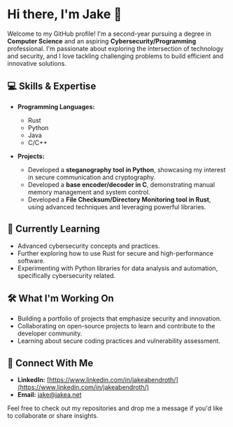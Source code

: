 # Hi there, I'm Jake 👋

Welcome to my GitHub profile! I'm a second-year pursuing a degree in **Computer Science** and an aspiring **Cybersecurity/Programming** professional. I'm passionate about exploring the intersection of technology and security, and I love tackling challenging problems to build efficient and innovative solutions.

## 💻 Skills & Expertise

- **Programming Languages:**  
  - Rust 
  - Python 
  - Java 
  - C/C++

- **Projects:**
  - Developed a **steganography tool in Python**, showcasing my interest in secure communication and cryptography.
  - Developed a **base encoder/decoder in C**, demonstrating manual memory management and system control.
  - Developed a **File Checksum/Directory Monitoring tool in Rust**, using advanced techniques and leveraging powerful libraries.

## 🌱 Currently Learning

- Advanced cybersecurity concepts and practices.
- Further exploring how to use Rust for secure and high-performance software.
- Experimenting with Python libraries for data analysis and automation, specifically cybersecurity related.

## 🛠️ What I'm Working On

- Building a portfolio of projects that emphasize security and innovation.
- Collaborating on open-source projects to learn and contribute to the developer community.
- Learning about secure coding practices and vulnerability assessment.

## 🤝 Connect With Me

- **LinkedIn:** [https://www.linkedin.com/in/jakeabendroth/](https://www.linkedin.com/in/jakeabendroth/)
- **Email:** [jake@jakea.net](mailto:jake@jakea.net)

Feel free to check out my repositories and drop me a message if you'd like to collaborate or share insights.
